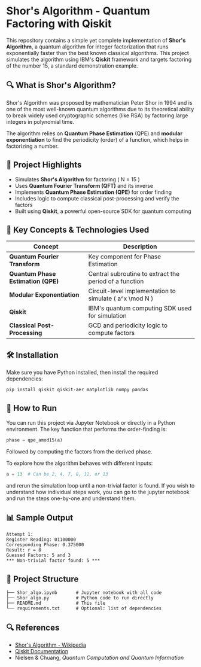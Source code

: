 # Shor's Algorithm - Quantum Factoring with Qiskit

This repository contains a simple yet complete implementation of **Shor's Algorithm**, a quantum algorithm for integer factorization that runs exponentially faster than the best known classical algorithms. This project simulates the algorithm using IBM's **Qiskit** framework and targets factoring of the number 15, a standard demonstration example.

## 🔍 What is Shor's Algorithm?

Shor's Algorithm was proposed by mathematician Peter Shor in 1994 and is one of the most well-known quantum algorithms due to its theoretical ability to break widely used cryptographic schemes (like RSA) by factoring large integers in polynomial time.

The algorithm relies on **Quantum Phase Estimation** (QPE) and **modular exponentiation** to find the periodicity (order) of a function, which helps in factorizing a number.

## 📘 Project Highlights

- Simulates **Shor's Algorithm** for factoring \( N = 15 \)
- Uses **Quantum Fourier Transform (QFT)** and its inverse
- Implements **Quantum Phase Estimation (QPE)** for order finding
- Includes logic to compute classical post-processing and verify the factors
- Built using **Qiskit**, a powerful open-source SDK for quantum computing

## 🧠 Key Concepts & Technologies Used

| Concept | Description |
|--------|-------------|
| **Quantum Fourier Transform** | Key component for Phase Estimation |
| **Quantum Phase Estimation (QPE)** | Central subroutine to extract the period of a function |
| **Modular Exponentiation** | Circuit-level implementation to simulate \( a^x \mod N \) |
| **Qiskit** | IBM's quantum computing SDK used for simulation |
| **Classical Post-Processing** | GCD and periodicity logic to compute factors |

## 🛠 Installation

Make sure you have Python installed, then install the required dependencies:

```bash
pip install qiskit qiskit-aer matplotlib numpy pandas

```
## 🚀 How to Run

You can run this project via Jupyter Notebook or directly in a Python environment. The key function that performs the order-finding is:

```python
phase = qpe_amod15(a)
```

Followed by computing the factors from the derived phase.

To explore how the algorithm behaves with different inputs:

```python
a = 13  # Can be 2, 4, 7, 8, 11, or 13
```

and rerun the simulation loop until a non-trivial factor is found. If you wish to understand how individual steps work, you can go to the jupyter notebook and run the steps one-by-one and understand them.

## 📊 Sample Output

```
Attempt 1:
Register Reading: 01100000
Corresponding Phase: 0.375000
Result: r = 8
Guessed Factors: 5 and 3
*** Non-trivial factor found: 5 ***
```

## 📂 Project Structure

```
├── Shor_algo.ipynb       # Jupyter notebook with all code
├── Shor_algo.py          # Python code to run directly
├── README.md             # This file
└── requirements.txt      # Optional: list of dependencies
```

## 🔍 References

* [Shor's Algorithm - Wikipedia](https://en.wikipedia.org/wiki/Shor%27s_algorithm)
* [Qiskit Documentation](https://qiskit.org/documentation/)
* Nielsen & Chuang, *Quantum Computation and Quantum Information*
